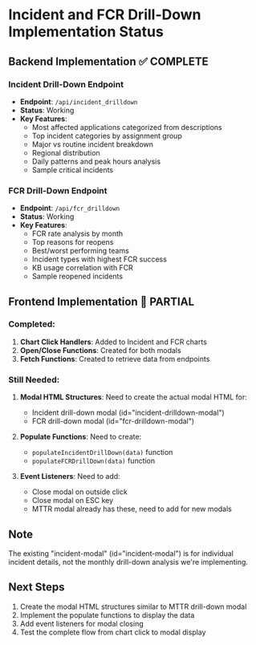 # Incident and FCR Drill-Down Implementation Status

## Backend Implementation ✅ COMPLETE

### Incident Drill-Down Endpoint
- **Endpoint**: `/api/incident_drilldown` 
- **Status**: Working
- **Key Features**:
  - Most affected applications categorized from descriptions
  - Top incident categories by assignment group
  - Major vs routine incident breakdown
  - Regional distribution
  - Daily patterns and peak hours analysis
  - Sample critical incidents

### FCR Drill-Down Endpoint  
- **Endpoint**: `/api/fcr_drilldown`
- **Status**: Working
- **Key Features**:
  - FCR rate analysis by month
  - Top reasons for reopens
  - Best/worst performing teams
  - Incident types with highest FCR success
  - KB usage correlation with FCR
  - Sample reopened incidents

## Frontend Implementation 🚧 PARTIAL

### Completed:
1. **Chart Click Handlers**: Added to Incident and FCR charts
2. **Open/Close Functions**: Created for both modals
3. **Fetch Functions**: Created to retrieve data from endpoints

### Still Needed:
1. **Modal HTML Structures**: Need to create the actual modal HTML for:
   - Incident drill-down modal (id="incident-drilldown-modal")
   - FCR drill-down modal (id="fcr-drilldown-modal")

2. **Populate Functions**: Need to create:
   - `populateIncidentDrillDown(data)` function
   - `populateFCRDrillDown(data)` function

3. **Event Listeners**: Need to add:
   - Close modal on outside click
   - Close modal on ESC key
   - MTTR modal already has these, need to add for new modals

## Note
The existing "incident-modal" (id="incident-modal") is for individual incident details, not the monthly drill-down analysis we're implementing.

## Next Steps
1. Create the modal HTML structures similar to MTTR drill-down modal
2. Implement the populate functions to display the data
3. Add event listeners for modal closing
4. Test the complete flow from chart click to modal display 